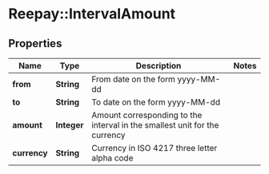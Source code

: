 # Reepay::IntervalAmount

## Properties
Name | Type | Description | Notes
------------ | ------------- | ------------- | -------------
**from** | **String** | From date on the form yyyy-MM-dd | 
**to** | **String** | To date on the form yyyy-MM-dd | 
**amount** | **Integer** | Amount corresponding to the interval in the smallest unit for the currency | 
**currency** | **String** | Currency in ISO 4217 three letter alpha code | 


